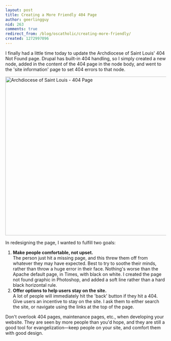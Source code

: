 ```yaml
---
layout: post
title: Creating a More Friendly 404 Page
author: geerlingguy
nid: 263
comments: true
redirect_from: /blog/oscatholic/creating-more-friendly/
created: 1272997096
---
```

<p>I finally had a little time today to update the Archdiocese of Saint Louis&#39; 404 Not Found page. Drupal has built-in 404 handling, so I simply created a new node, added in the content of the 404 page in the node body, and went to the &#39;site information&#39; page to set 404 errors to that node.</p>
<p class="rtecenter"><img alt="Archdiocese of Saint Louis - 404 Page" height="497" src="http://www.opensourcecatholic.com/sites/opensourcecatholic.com/files/user-uploads/oscatholic/404-page.png" title="" width="600" /></p>
<p>In redesigning the page, I wanted to fulfill two goals:</p>
<!--break-->
<ol>
<li><strong>Make people comfortable, not upset.</strong><br />
The person just hit a missing page, and this threw them off from whatever they may have expected. Best to try to soothe their minds, rather than throw a huge error in their face. Nothing&#39;s worse than the Apache default page, in Times, with black on white. I created the page not found graphic in Photoshop, and added a soft line rather than a hard black horizontal rule.</li>
<li><strong>Offer options to help users stay on the site.</strong><br />
A lot of people will immediately hit the &#39;back&#39; button if they hit a 404. Give users an incentive to stay on the site. I ask them to either search the site, or navigate using the links at the top of the page.</li>
</ol>
<p>Don&#39;t overlook 404 pages, maintenance pages, etc., when developing your website. They are seen by more people than you&#39;d hope, and they are still a good tool for evangelization&mdash;keep people on your site, and comfort them with good design.</p>
